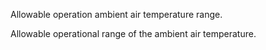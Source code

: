 Allowable operation ambient air temperature range.


<!-- comment -->


Allowable operational range of the ambient air temperature.
